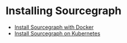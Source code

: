 # Installing Sourcegraph

- [Install Sourcegraph with Docker](./docker.md)
- [Install Sourcegraph on Kubernetes](./kubernetes_cluster.md)

